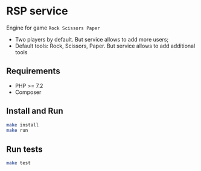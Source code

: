 # RSP service

Engine for game `Rock Scissors Paper`

* Two players by default. But service allows to add more users;
* Default tools: Rock, Scissors, Paper. But service allows to add additional tools

## Requirements

* PHP >= 7.2
* Composer

## Install and Run

```sh
make install
make run
```
## Run tests

```sh
make test
```




  
